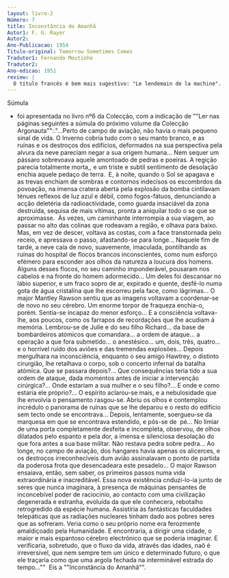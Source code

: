 ```yaml
---
layout: livro-2
Número: 7
title: Inconstância do Amanhã
Autor1: F. G. Rayer
Autor2: 
Ano-Publicacao: 1954
Titulo-original: Tomorrow Sometimes Comes
Tradutor1: Fernando Moutinho
Tradutor2: 
Ano-edicao: 1951
review: |
  O título francês é bem mais sugestivo: "Le lendemain de la machine". Porque é disso que se trata.
---
```

Súmula
 - foi apresentada no livro nº6 da Colecção, com a indicação de ""Ler nas
 páginas seguintes a súmula do próximo volume da Colecção Argonauta"":."...Perto de campo de aviação, não havia o mais pequeno sinal de vida. O Inverno cobria tudo com o seu manto branco, e as ruínas e os destroços dos edifícios, deformados na sua perspectiva pela alvura da neve pareciam negar a sua origem humana...
Nem sequer um pássaro sobrevoava aquele amontoado de pedras e poeiras. A regição parecia totalmente morta,, e um triste e subtil sentimento de desolação enchia aquele pedaço de terra. 
E, à noite, quando o Sol se apagava e as trevas enchiam de sombras e contornos indecisos os escombrdos da povoação, na imensa cratera aberta pela explosão da bomba cintilavam ténues reflexos de luz azul e débil, como fogos-fátuos, denunciando a acção deletéria da radioactividade, como guarda insaciável da zona destruída, sequisa de mais vítimas, pronta a aniquilar todo o se que se aproximasse.
 Às vezes, um caminhante interrompia a sua viagem, ao passar no alto das colinas que rodeavam a região, e olhava para baixo. Mas, em vez de descer, voltava as costas, com a face transtornada pelo receio, e apressava o passo, afastando-se para longe...
Naquele fim de tarde, a neve caía de novo, suavemente, imaculada, pontilhando as ruínas do hospital de flocos brancos inconscientes, como num esforço efémero para esconder aos olhos da natureza a loucura dos homens. Alguns desses flocos, no seu caminho imponderável, pousaram nos cabelos e na fronte do homem adormecido... Um deles foi descansar no lábio superior, e um fraco sopro de ar, expirado e quente, desfê-lo numa gota de água cristalina que lhe escorreu pela face, como lágrimas...
O major Mantley Rawson sentiu que as imagens voltavam a coordenar-se de novo no seu cérebro. Um enorme torpor de fraqueza enchia-o, porém. Sentia-se incapaz do menor esforço... E a consciência voltava-lhe, aos poucos, como os farrapos de recordações que lhe acudiam á memória. Lembrou-se de Julie e do seu filho Richard... da base de bombardeiros atómicos que comandara... a ordem de ataque... a operação a que fora submetido... o anestésico... um, dois, três, quatro... e o horrível ruído dos aviões e das tremendas explosões...
Depois mergulhara na inconsciência, enquanto o seu amigo Hawtrey, o distinto cirurgião, lhe retalhava o corpo, sob o concerto infernal da batalha atómica. Que se passara depois?... Que consequências teria tido a sua ordem de ataque, dada momentos antes de iniciar a intervenção cirúrgica?... Onde estariam a sua mulher e o seu filho?... E onde e como estaria ele próprio?...
O espírito aclarou-se mais, e a nebulosidade que lhe envolvia o pensamento rasgou-se. Abriu os olhos e contemplou incrédulo o panorama de ruínas que se lhe deparou e o resto do edifício sem tecto onde se encontrava... Depois, lentamente, soergueu-se da marquesa em que se encontrava estendido, e pôs-se de  pé...
No limiar de uma porta completamente desfeita e incompleta, observou, de olhos dilatados pelo espanto e pela dor, a imensa e silenciosa desolação do que fora antes a sua base militar. Não restava pedra sobre pedra... Ao longe, no campo de aviação, dos hangares havia apenas os alicerces, e os destroços irreconhecíveis dum avião assinalavam o ponto de partida da poderosa frota que desencadeara este pesadelo...
O major Rawson ensaiava, então, sem saber, os primeiros passos numa vida extraordinária e inacreditável. Essa nova existência cnduzi-lo-ia junto de seres que nunca imaginara, à presença de máquinas pensantes de inconcebível poder de raciocínio, ao contacto com uma civilização degenerada e estranha, evoluída da que ele conhecera, rebotalho retrogredido da espécie humana. Assistiria às fantásticas faculdades telepáticas que as radiações nucleares tinham dado aos pobres seres que as sofreram. Veria como o seu próprio nome era ferozmente amaldiçoado pela Humanidade. E encontraria, a dirigir uma cidade, o maior e mais espantoso cérebro electrónico que se poderia imaginar. E verificaria, sobretudo, que o fluxo da vida, através das idades, naõ é irreversível, que nem sempre tem um único e determinado futuro, o que ele traçaria como que uma argola fechada na interminável estrada do tempo..."" 
Eis a ""Inconstância do Amanhã"".
